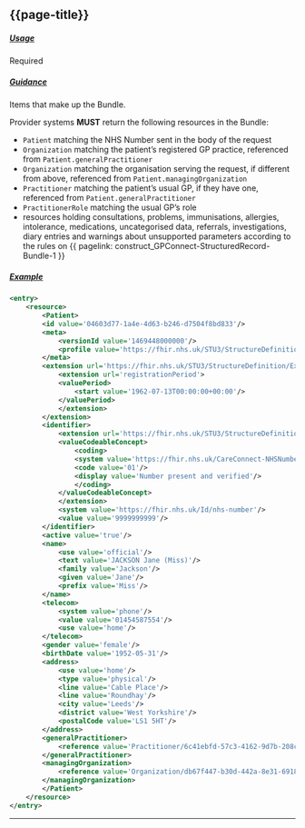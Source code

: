 ## {{page-title}}

<h5><ins>Usage</ins></h5>

<span class="mro-circle required" title="Required"></span> Required

<h5><ins>Guidance</ins></h5>

Items that make up the Bundle.

Provider systems **MUST** return the following resources in the Bundle:
- `Patient` matching the NHS Number sent in the body of the request
- `Organization` matching the patient’s registered GP practice, referenced from `Patient.generalPractitioner`
- `Organization` matching the organisation serving the request, if different from above, referenced from `Patient.managingOrganization`
- `Practitioner` matching the patient’s usual GP, if they have one, referenced from `Patient.generalPractitioner`
- `PractitionerRole` matching the usual GP’s role
- resources holding consultations, problems, immunisations, allergies, intolerance, medications, uncategorised data, referrals, investigations, diary entries and warnings about unsupported parameters according to the rules on {{ pagelink: construct_GPConnect-StructuredRecord-Bundle-1 }}

<h5><ins>Example</ins></h5>

```xml
<entry>
    <resource>
        <Patient>
        <id value='04603d77-1a4e-4d63-b246-d7504f8bd833'/>
        <meta>
            <versionId value='1469448000000'/>
            <profile value='https://fhir.nhs.uk/STU3/StructureDefinition/CareConnect-GPC-Patient-1'/>
        </meta>
        <extension url='https://fhir.nhs.uk/STU3/StructureDefinition/Extension-CareConnect-GPC-RegistrationDetails-1'>
            <extension url='registrationPeriod'>
            <valuePeriod>
                <start value='1962-07-13T00:00:00+00:00'/>
            </valuePeriod>
            </extension>
        </extension>
        <identifier>
            <extension url='https://fhir.nhs.uk/STU3/StructureDefinition/Extension-CareConnect-GPC-NHSNumberVerificationStatus-1'>
            <valueCodeableConcept>
                <coding>
                <system value='https://fhir.nhs.uk/CareConnect-NHSNumberVerificationStatus-1'/>
                <code value='01'/>
                <display value='Number present and verified'/>
                </coding>
            </valueCodeableConcept>
            </extension>
            <system value='https://fhir.nhs.uk/Id/nhs-number'/>
            <value value='9999999999'/>
        </identifier>
        <active value='true'/>
        <name>
            <use value='official'/>
            <text value='JACKSON Jane (Miss)'/>
            <family value='Jackson'/>
            <given value='Jane'/>
            <prefix value='Miss'/>
        </name>
        <telecom>
            <system value='phone'/>
            <value value='01454587554'/>
            <use value='home'/>
        </telecom>
        <gender value='female'/>
        <birthDate value='1952-05-31'/>
        <address>
            <use value='home'/>
            <type value='physical'/>
            <line value='Cable Place'/>
            <line value='Roundhay'/>
            <city value='Leeds'/>
            <district value='West Yorkshire'/>
            <postalCode value='LS1 5HT'/>
        </address>
        <generalPractitioner>
            <reference value='Practitioner/6c41ebfd-57c3-4162-9d7b-208c171a2fd7'/>
        </generalPractitioner>
        <managingOrganization>
            <reference value='Organization/db67f447-b30d-442a-8e31-6918d1367eeb'/>
        </managingOrganization>
        </Patient>
    </resource>
</entry>
```

---